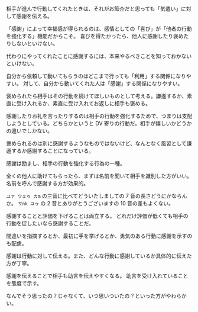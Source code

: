 相手が進んで行動してくれたときは、それがお節介だと思っても「気遣い」に対して感謝を伝える。

「感謝」によって幸福感が得られるのは、感情としての「喜び」が「他者の行動を強化する」機能だからこそ。
喜びを得たかったら、他人に感謝したり褒めたりしないといけない。

代わりにやってくれたことに感謝するには、本来やるべきことを知っておかないといけない。

自分から依頼して動いてもらうのはどこまで行っても「利用」する関係になりやすい。
対して、自分から動いてくれた人は「感謝」する関係になりやすい。

褒められたら相手はその行動を続けてほしいものとして考える。謙遜するか、素直に受け入れるか、素直に受け入れてお返しに相手も褒める。

感謝したりお礼を言ったりするのは相手の行動を強化するためで、つまりは支配しようとしている。どちらかというと DV 寄りの行動だ。相手が嬉しいかどうかの違いでしかない。

褒められるのは別に感謝するようなものではないけど、なんとなく風習として謙遜するか感謝することになっている。

感謝は励まし、相手の行動を強化する行為の一種。

全くの他人に助けてもらったら、まずは名前を聞いて相手を識別した方がいい。
名前を呼んで感謝する方が効果的。

`ユァ ウェゥ カm` の三音に比べてどういたしましての 7 音の長さどうにかならんか。
`サnk ユゥ` の 2 音とありがとうございますの 10 音の差もよくない。

感謝することと評価を下げることは両立する。
どれだけ評価が低くても相手の行動を促したいなら感謝することだ。

間違いを指摘するとか、最初に手を挙げるとか、勇気のある行動に感謝を示すのも配慮。

感謝は行動に対して伝える。また、どんな行動に感謝しているか具体的に伝えた方が丁寧。

感謝を伝えることで相手も助言を伝えやすくなる。
助言を受け入れていることを態度で示す。

なんでそう思ったの？じゃなくて、いつ思いついたの？といった方がやわらかい。
